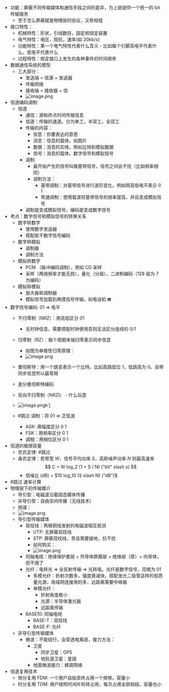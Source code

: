 - 功能：屏蔽不同传输媒体和通信手段之间的差异，为上层提供一个统一的 bit 传输服务
	- 至于怎么屏蔽就是物理层的协议，又称规程
- 接口特性：
	- 机械特性：形状，引线数目，固定和锁定装置
	- 电气特性：电压，阻抗，速率(如 20kb/s)
	- 功能特性：某一个电气特性代表什么含义 - 比如每个引脚高电平代表什么，低电平代表什么
	- 过程特性：规定接口上发生的各种事件的时间顺序
- 数据通信系统的模型
	- 三大部分：
		- 发送端 = 信源 + 发送器
		- 传输网络
		- 接收端 = 接收器 + 信
		- ![image.png](https://how-to-1258460161.cos.ap-shanghai.myqcloud.com/how-to/20240920143043.webp)
- 信道编码调制
	- 信道
		- 通信：源和终点时间传输信息
		- 信道：传输的通道。分为单工，半双工，全双工
		- 传输的内容：
			- 信息：你要表达的意思
			- 消息：信息的载体。如图片
			- 数据：消息的实体。例如比特和模拟数据
			- 信号：消息的载体。数字信号和模拟信号
		- 调制
			- 最开始产生的信号叫做基带信号，信号之间会干扰（比如频率相同）
			- 调制方法：
				- 基带调制：对基带信号进行波形变化，例如用高低电平表示 0 1
				- 带通调制：使用载波将基带信号的频率提高，并且变成模拟信号
		- 调制是变成模拟信号，编码是变成数字信号
- 考点：数字信号和模拟信号的转换关系
	- 数字转数字
		- 使用数字发送器
		- 搭配若干数字信号编码
	- 数字转模拟
		- 调制器
		- 调制方法
	- 模拟转数字
		- PCM （脉冲编码调制），例如 CD 采样
		- 采样（两倍频率才能无损），量化（分级），二进制编码（128 级为 7 为编码）
	- 模拟转模拟
		- 放大器和调制器
		- 模拟信号加载到再摸信号传输，如电话机 ☎️
- 数字信号编码: 01 => 电平
	- 不归零制（NRZ）：用高低区分 01
		- 无时钟信息，需要搭配时钟使用否则无法区分连续的 0/1
	- 归零制（RZ）：每个周期末端归零表示同步信息
		- 如图为单极性归零原理：
		- ![image.png](https://how-to-1258460161.cos.ap-shanghai.myqcloud.com/how-to/20240920144532.webp)
	- 曼彻斯特：用一个跳变表示一个比特。比如高跳低位 1，低跳高为 0。自带同步信息所以最常用
	- 差分曼彻斯特编码
	- 反向不归零制（NRZI） - 什么玩意
	- ![image.pngk'j](https://how-to-1258460161.cos.ap-shanghai.myqcloud.com/how-to/20240920150220.webp)

	- #跳过 调制：将 01 => 正弦波
		- ASK: 用幅度区分 0 1
		- FSK：用频率区分 0 1
		- 调相：用相位区分 0 1
- 信道的极限容量
	- 奈氏定律: #跳过
	- 香农定律：若带宽 $W$，信号平均功率 $S$，高斯噪声功率 $N$ 则最高速率 $$ C = W log_2 (1 + S / N) ("bit" slash s) $$
		- 信噪比 (dB) = $10 log_10 (S slash N) ("dB")$
- #跳过 速率计算
- 物理层下的传输媒介
	- 导引型：电磁波沿着固态媒体传播
	- 非导引型：自由空间传播（无线技术）
	- 频谱：
	- ![image.png](https://how-to-1258460161.cos.ap-shanghai.myqcloud.com/how-to/20240920152139.webp)
	- 导引型传输媒体
		- 双绞线：两根铜线发射的电磁波相互抵消
			- UTP:  无屏蔽双绞线
			- STP: 屏蔽双绞线，贵且需要接地，抗干扰
			- 如何购买：
			- ![image.png](https://how-to-1258460161.cos.ap-shanghai.myqcloud.com/how-to/20240920152632.webp)
		- 同轴电缆：绝缘保护套层 + 外导体屏蔽层 + 绝缘层（厚）+ 内导体，但不用了
		- 光纤：电转光 => 全反射传输 => 光转电。光纤是数字信号，亮暗为 01
			- 多模光纤：折射次数多，强度衰减快，搭配发光二级管这样的低质量光源，局域网连接用的多，远距离需要中继器
			- 单模光纤：
				- 折射角度极小
				- 光源：半导体激光器
				- 远距离传输
		- BASE10: 同轴电缆
			- BASE-T：双绞线
			- BASE-F: 光纤
	- 非导引型传输媒体
		- 微波：不能绕行，会穿透电离层，接力方法：
			- 卫星
				- 同步卫星：GPS
				- 地轨道卫星：星链
			- 地面微波接力：蜂窝网络
- 信道复用技术
	- 频分复用 FDM: 一个用户自始至终占用一个频带。容量小
	- 时分复用 TDM: 用户按照时间片轮转占用，每次占用全部频段。容量也小
